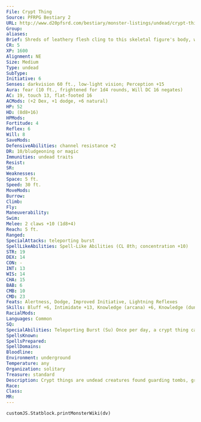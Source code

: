 ```yaml
---
File: Crypt Thing
Source: PFRPG Bestiary 2
URL: http://www.d20pfsrd.com/bestiary/monster-listings/undead/crypt-thing
Group: 
aliases: 
Brief: Shreds of leathery flesh cling to this skeletal figure's body, while twin motes of fiery light glow deep in its eye sockets.
CR: 5
XP: 1600
Alignment: NE
Size: Medium
Type: undead
SubType: 
Initiative: 6
Senses: darkvision 60 ft., low-light vision; Perception +15
Aura: fear (10 ft., frightened for 1d4 rounds, Will DC 16 negates)
AC: 19, touch 13, flat-footed 16
ACMods: (+2 Dex, +1 dodge, +6 natural)
HP: 52
HD: (8d8+16)
HPMods: 
Fortitude: 4
Reflex: 6
Will: 8
SaveMods: 
DefensiveAbilities: channel resistance +2
DR: 10/bludgeoning or magic
Immunities: undead traits
Resist: 
SR: 
Weaknesses: 
Space: 5 ft.
Speed: 30 ft.
MoveMods: 
Burrow: 
Climb: 
Fly: 
Maneuverability: 
Swim: 
Melee: 2 claws +10 (1d8+4)
Reach: 5 ft.
Ranged: 
SpecialAttacks: teleporting burst
SpellLikeAbilities: Spell-Like Abilities (CL 8th; concentration +10)   3/day-quickened dimension door
STR: 19
DEX: 14
CON: -
INT: 13
WIS: 14
CHA: 15
BAB: 6
CMB: 10
CMD: 23
Feats: Alertness, Dodge, Improved Initiative, Lightning Reflexes
Skills: Bluff +6, Intimidate +13, Knowledge (arcana) +6, Knowledge (dungeoneering) +5, Knowledge (history) +3, Perception +15, Sense Motive +15, Stealth +9
RacialMods: 
Languages: Common
SQ: 
SpecialAbilities: Teleporting Burst (Su) Once per day, a crypt thing can teleport all creatures within 50 feet of it to randomly determined locations. The crypt thing can only affect creatures of which it is aware and to which it has line of sight. A successful DC 16 Will save negates this effect. An affected creature is teleported in a random direction (roll 1d8, with 1 indicating north and the other numbers indicating compass going clockwise) and a random distance (1d10 x 100 feet) away from the crypt thing; determine each creature's direction randomly. A teleported creature arrives in the closest open space to the determined destination, but must appear on a solid surface capable of supporting its weight. If there is no appropriate destination in that direction, the creature does not teleport at all. The save DC is Charisma-based.
SpellsKnown: 
SpellsPrepared: 
SpellDomains: 
Bloodline: 
Environment: underground
Temperature: any
Organization: solitary
Treasure: standard
Description: Crypt things are undead creatures found guarding tombs, graves, and crypts. Necromancers and other spellcasters create them to guard such areas, and the crypt things never leave their appointed lairs, even to pursue enemies. Their warded area may be a single room or passage, an entire grave complex, or even a city-sized necropolis. Though naturally solitary, multiple crypt things may guard a common area, often in conjunction with constructs or other undead.  A crypt thing only initiates combat if it is attacked or if the object or crypt it is guarding is touched or entered. Until this condition is met, a crypt thing is content to remain motionless-it may even answer questions or otherwise interact with visitors if its master has directed it to do so. Rumors exist of variant crypt things that do not teleport their foes, but instead paralyze opponents and turn them invisible, leaving victims to helplessly watch their allies being torn apart by the angry guardian.  CREATION  A 15th-level spellcaster can create a crypt thing using create undead. The spell also requires the creator or an assistant to be able to cast teleport, greater teleport, or word of recall (or provide this magic from a scroll or other source).
Race: 
Class: 
MR: 
---
```

```dataviewjs
customJS.Statblock.printMonsterWiki(dv)
```
